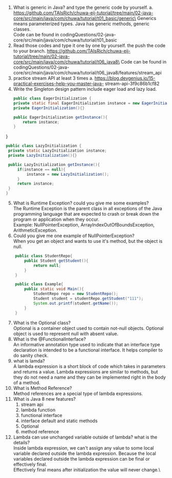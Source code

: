 
1. What is generic in Java? and type the generic code by yourself.
   a. https://github.com/TAIsRich/chuwa-eij-tutorial/tree/main/02-java-core/src/main/java/com/chuwa/tutorial/t01_basic/generic\
   Generics means parameterized types. Java has generic methods, generic classes.\
   Code can be found in codingQuestions/02-java-core/src/main/java/com/chuwa/tutorial/t01_basic
2. Read those codes and type it one by one by yourself. the push the code to your branch.
   https://github.com/TAIsRich/chuwa-eij-tutorial/tree/main/02-java-core/src/main/java/com/chuwa/tutorial/t06_java8\
    Code can be found in codingQuestions/02-java-core/src/main/java/com/chuwa/tutorial/t06_java8/features/stream_api
3. practice stream API at least 3 times
   a. https://blog.devgenius.io/15-practical-exercises-help-you-master-java- stream-api-3f9c86b1cf82
4. Write the Singleton design pattern include eager load and lazy load.
    ```java
   public class EagerInitialization {
    private static final EagerInitialization instance = new EagerInitialization();
    private EagerInitialization(){}

    public EagerInitialization getInstance(){
        return instance;
    }
}
   ```java
   public class LazyInitialization {
    private static LazyInitialization instance;
    private LazyInitialization(){}

    public LazyInitialization getInstance(){
        if(instance == null){
            instance = new LazyInitialization();
        }
        return instance;
    }
}

   ```
5. What is Runtime Exception? could you give me some examples?\
   The Runtime Exception is the parent class in all exceptions of the Java programming language that are expected to crash or break down the program or application when they occur.\
Example: NullPointerException, ArrayIndexOutOfBoundsException, ArithmeticException.
6. Could you give me one example of NullPointerException?\
When you get an object and wants to use it's method, but the object is null.
```java
    public class StudentRepo{
        public Student getStudent(){
            return null;
        }
    }
```
```java
    public class Example{
        public static void Main(){
            StudentRepo repo = new StudentRepo();
            Student student = studentRepo.getStudent("111");
            System.out.printf(student.getName());
        }
    }
```
7. What is the Optional class?\
   Optional is a container object used to contain not-null objects. Optional object is used to represent null with absent value.
8. What is the @FunctionalInterface? \
An informative annotation type used to indicate that an interface type declaration is intended to be a functional interface. It helps compiler to do sanity check.
9. what is lamda?\
   A lambda expression is a short block of code which takes in parameters and returns a value. Lambda expressions are similar to methods, but they do not need a name and they can be implemented right in the body of a method.
10. What is Method Reference?\
    Method references are a special type of lambda expressions.
11. What is Java 8 new features?
    1. stream api
    2. lambda function
    3. functional interface
    4. interface default and static methods
    5. Optional
    6. method reference
12. Lambda can use unchanged variable outside of lambda? what is the details?\
    Inside lambda expression, we can't assign any value to some local variable declared outside the lambda expression. Because the local variables declared outside the lambda expression can be final or effectively final.\
    Effectively final means after initialization the value will never change.\
